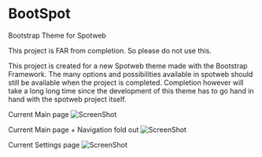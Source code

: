 BootSpot
========

Bootstrap Theme for Spotweb

This project is FAR from completion. So please do not use this.

This project is created for a new Spotweb theme made with the Bootstrap Framework.
The many options and possibilities available in spotweb should still be available when the project is completed.
Completion however will take a long long time since the development of this theme has to go hand in hand with the spotweb project itself.

Current Main page
![ScreenShot](http://gebruiknet.hopseflop.nl/image_library/bootspot-main.png)

Current Main page + Navigation fold out
![ScreenShot](http://gebruiknet.hopseflop.nl/image_library/bootspot-main-nav.png)

Current Settings page
![ScreenShot](http://gebruiknet.hopseflop.nl/image_library/bootspot-settings1.png)
